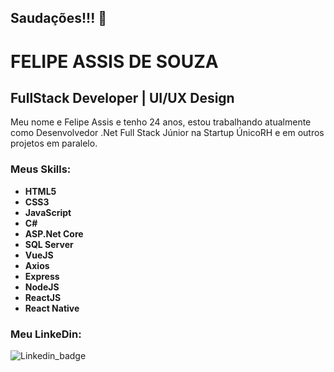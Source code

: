 ## Saudações!!! :wave: ##  

# **FELIPE ASSIS DE SOUZA** #

## **FullStack Developer | UI/UX Design** ##

Meu nome e Felipe Assis e tenho 24 anos, estou trabalhando atualmente como Desenvolvedor .Net Full Stack Júnior na Startup ÚnicoRH e em outros projetos em paralelo.

### **Meus Skills:** ###

* **HTML5**
* **CSS3**
* **JavaScript**
* **C#**
* **ASP.Net Core**
* **SQL Server**
* **VueJS**
* **Axios**
* **Express**
* **NodeJS**
* **ReactJS**
* **React Native**

### Meu LinkeDin: ###

![Linkedin_badge](https://img.shields.io/badge/-LinkedIn-blue?style=flat-square&logo=linkedin&logoColor=white&https://www.linkedin.com/in/felipe-assis-de-souza-8a810515b)
